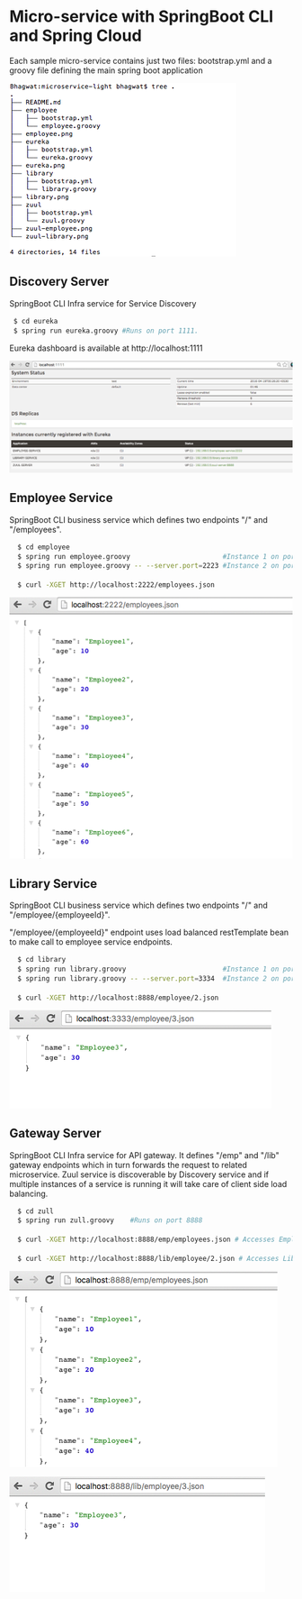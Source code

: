 # Micro-service with SpringBoot CLI and Spring Cloud

Each sample micro-service contains just two files: bootstrap.yml and a groovy file defining the main spring boot application

![File Structure](file-structure.png)

## Discovery Server

SpringBoot CLI Infra service for Service Discovery
 
```bash
 $ cd eureka
 $ spring run eureka.groovy #Runs on port 1111.
```

Eureka dashboard is available at http://localhost:1111

![Eureka Dashboard](eureka.png)
  
## Employee Service
 
SpringBoot CLI business service which defines two endpoints "/" and "/employees".
  
```bash
  $ cd employee
  $ spring run employee.groovy                       #Instance 1 on port 2222
  $ spring run employee.groovy -- --server.port=2223 #Instance 2 on port 2223
  
  $ curl -XGET http://localhost:2222/employees.json

```

![Employee service](employee.png)

## Library Service
 
SpringBoot CLI business service which defines two endpoints "/" and "/employee/{employeeId}".

"/employee/{employeeId}" endpoint uses load balanced restTemplate bean to make call to employee service endpoints.
  
```bash
  $ cd library
  $ spring run library.groovy                        #Instance 1 on port 3333
  $ spring run library.groovy -- --server.port=3334  #Instance 2 on port 3334

  $ curl -XGET http://localhost:8888/employee/2.json 

```

![Library service](library.png)

## Gateway Server

SpringBoot CLI Infra service for API gateway. It defines "/emp" and "/lib" gateway endpoints which in turn forwards the request to related microservice.
Zuul service is discoverable by Discovery service and if multiple instances of a service is running it will take care of client side load balancing.

```bash
  $ cd zull
  $ spring run zull.groovy    #Runs on port 8888
  
  $ curl -XGET http://localhost:8888/emp/employees.json # Accesses Employee service
  
  $ curl -XGET http://localhost:8888/lib/employee/2.json # Accesses Library service which in turn uses employee service
```

![Zuul employee service](zuul-employee.png)

![Zuul library service](zuul-library.png)
